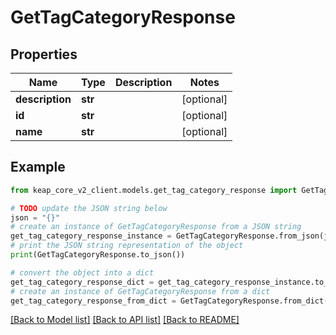 # GetTagCategoryResponse


## Properties

Name | Type | Description | Notes
------------ | ------------- | ------------- | -------------
**description** | **str** |  | [optional] 
**id** | **str** |  | [optional] 
**name** | **str** |  | [optional] 

## Example

```python
from keap_core_v2_client.models.get_tag_category_response import GetTagCategoryResponse

# TODO update the JSON string below
json = "{}"
# create an instance of GetTagCategoryResponse from a JSON string
get_tag_category_response_instance = GetTagCategoryResponse.from_json(json)
# print the JSON string representation of the object
print(GetTagCategoryResponse.to_json())

# convert the object into a dict
get_tag_category_response_dict = get_tag_category_response_instance.to_dict()
# create an instance of GetTagCategoryResponse from a dict
get_tag_category_response_from_dict = GetTagCategoryResponse.from_dict(get_tag_category_response_dict)
```
[[Back to Model list]](../README.md#documentation-for-models) [[Back to API list]](../README.md#documentation-for-api-endpoints) [[Back to README]](../README.md)


